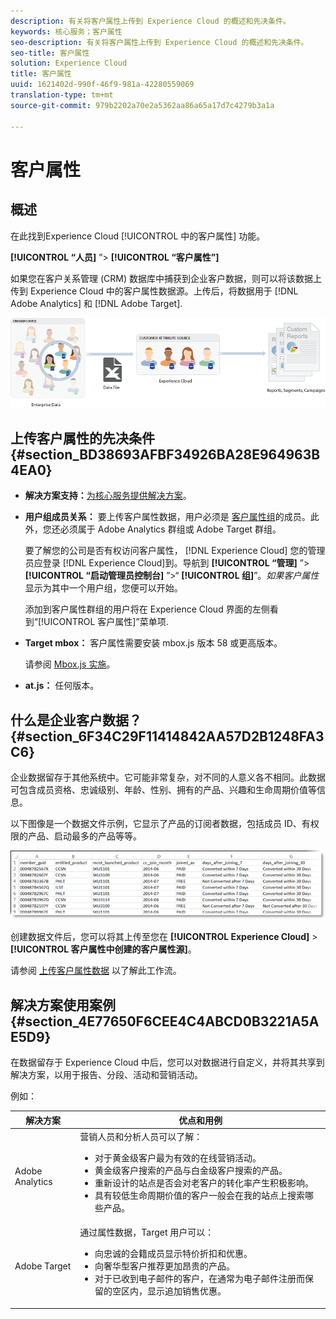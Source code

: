 ```yaml
---
description: 有关将客户属性上传到 Experience Cloud 的概述和先决条件。
keywords: 核心服务；客户属性
seo-description: 有关将客户属性上传到 Experience Cloud 的概述和先决条件。
seo-title: 客户属性
solution: Experience Cloud
title: 客户属性
uuid: 1621402d-990f-46f9-981a-42280559069
translation-type: tm+mt
source-git-commit: 979b2202a70e2a5362aa86a65a17d7c4279b3a1a

---
```



# 客户属性

## 概述

在此找到Experience Cloud [!UICONTROL 中的客户属性] 功能。

**[!UICONTROL “人员]** ”&gt; **[!UICONTROL “客户属性”]**

如果您在客户关系管理 (CRM) 数据库中捕获到企业客户数据，则可以将该数据上传到 Experience Cloud 中的客户属性数据源。上传后，将数据用于 [!DNL Adobe Analytics] 和 [!DNL Adobe Target].

![](assets/custom_reports.png)

## 上传客户属性的先决条件 {#section_BD38693AFBF34926BA28E964963B4EA0}


* **解决方案支持：**[为核心服务提供解决方案](../core-services/core-services.md#concept_07ED1D5C64234E77976E6D572E78FB9C)。

* **用户组成员关系：** 要上传客户属性数据，用户必须是 [客户属性组](../admin-getting-started/admin-getting-started.md#task_3295A85536BF48899A1AB40D207E77E9)的成员。此外，您还必须属于 Adobe Analytics 群组或 Adobe Target 群组。

   要了解您的公司是否有权访问客户属性， [!DNL Experience Cloud] 您的管理员应登录 [!DNL Experience Cloud]到。导航到 **[!UICONTROL “管理]** ”&gt; **[!UICONTROL “启动管理员控制台]** ”&gt;“ **[!UICONTROL 组]**”。*如果客户属性* 显示为其中一个用户组，您便可以开始。

   添加到客户属性群组的用户将在 Experience Cloud 界面的左侧看到“[!UICONTROL 客户属性]”菜单项.

* **Target mbox：** 客户属性需要安装 mbox.js 版本 58 或更高版本。


   请参阅 [Mbox.js 实施](https://marketing.adobe.com/resources/help/en_US/target/ov/t_mbox_download.html)。

* **at.js：** 任何版本。




## 什么是企业客户数据？ {#section_6F34C29F11414842AA57D2B1248FA3C6}

企业数据留存于其他系统中。它可能非常复杂，对不同的人意义各不相同。此数据可包含成员资格、忠诚级别、年龄、性别、拥有的产品、兴趣和生命周期价值等信息。

以下图像是一个数据文件示例，它显示了产品的订阅者数据，包括成员 ID、有权限的产品、启动最多的产品等等。

![](assets/01_crs_usecase.png)

创建数据文件后，您可以将其上传至您在 **[!UICONTROL Experience Cloud]** &gt; **[!UICONTROL 客户属性中创建的客户属性源]**。

请参阅 [上传客户属性数据](../attributes/t-crs-usecase.md#task_BCC327B2A0EF4A1BBB2934013AB92B78) 以了解此工作流。

## 解决方案使用案例 {#section_4E77650F6CEE4C4ABCD0B3221A5AE5D9}

在数据留存于 Experience Cloud 中后，您可以对数据进行自定义，并将其共享到解决方案，以用于报告、分段、活动和营销活动。

例如：

| 解决方案 | 优点和用例 |
|--- |--- |
| Adobe Analytics | 营销人员和分析人员可以了解：<ul><li>对于黄金级客户最为有效的在线营销活动。</li><li>黄金级客户搜索的产品与白金级客户搜索的产品。</li><li>重新设计的站点是否会对老客户的转化率产生积极影响。</li><li>具有较低生命周期价值的客户一般会在我的站点上搜索哪些产品。</li></ul> |
| Adobe Target | 通过属性数据，Target 用户可以：<ul><li>向忠诚的会籍成员显示特价折扣和优惠。</li><li>向奢华型客户推荐更加昂贵的产品。</li><li>对于已收到电子邮件的客户，在通常为电子邮件注册而保留的空区内，显示追加销售优惠。</li></ul> |
